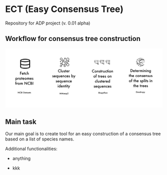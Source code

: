 # ECT (Easy Consensus Tree)
Repository for ADP project (v. 0.01 alpha)

## Workflow for consensus tree construction

![pipeline](img/pipeline.png)

## Main task
Our main goal is to create tool for an easy construction of a consensus tree based on a list of species names. 

Additional functionalities:
- anything 
* kkk
